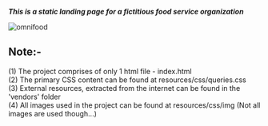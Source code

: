 ***This is a static landing page for a fictitious food service organization***<br />


![omnifood](https://user-images.githubusercontent.com/30544355/58583370-78bbce00-8271-11e9-8463-037638d66800.png)


## Note:-                                        

(1) The project comprises of only 1 html file - index.html <br />
(2) The primary CSS content can be found at resources/css/queries.css <br />
(3) External resources, extracted from the internet can be found in the 'vendors' folder <br />
(4) All images used in the project can be found at resources/css/img (Not all images are used though...)<br />


